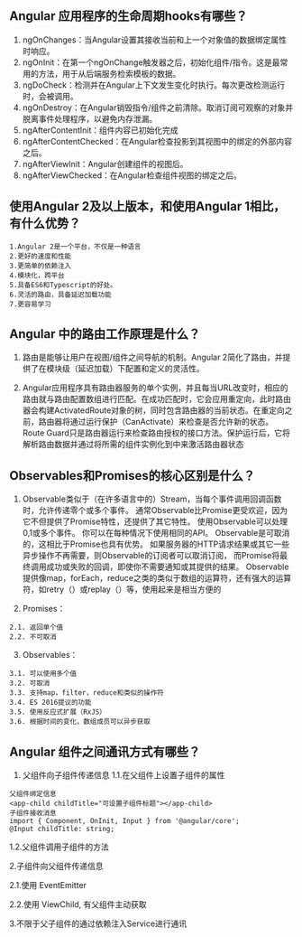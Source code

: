 ## Angular 应用程序的生命周期hooks有哪些？

1. ngOnChanges：当Angular设置其接收当前和上一个对象值的数据绑定属性时响应。
2. ngOnInit：在第一个ngOnChange触发器之后，初始化组件/指令。这是最常用的方法，用于从后端服务检索模板的数据。
3. ngDoCheck：检测并在Angular上下文发生变化时执行。每次更改检测运行时，会被调用。
4. ngOnDestroy：在Angular销毁指令/组件之前清除。取消订阅可观察的对象并脱离事件处理程序，以避免内存泄漏。
5. ngAfterContentInit：组件内容已初始化完成
6. ngAfterContentChecked：在Angular检查投影到其视图中的绑定的外部内容之后。
7. ngAfterViewInit：Angular创建组件的视图后。
8. ngAfterViewChecked：在Angular检查组件视图的绑定之后。

## 使用Angular 2及以上版本，和使用Angular 1相比，有什么优势？

```text
1.Angular 2是一个平台，不仅是一种语言
2.更好的速度和性能
3.更简单的依赖注入
4.模块化，跨平台
5.具备ES6和Typescript的好处。
6.灵活的路由，具备延迟加载功能
7.更容易学习
```
## Angular 中的路由工作原理是什么？

1. 路由是能够让用户在视图/组件之间导航的机制。Angular 2简化了路由，并提供了在模块级（延迟加载）下配置和定义的灵活性。 

2. Angular应用程序具有路由器服务的单个实例，并且每当URL改变时，相应的路由就与路由配置数组进行匹配。在成功匹配时，它会应用重定向，此时路由器会构建ActivatedRoute对象的树，同时包含路由器的当前状态。在重定向之前，路由器将通过运行保护（CanActivate）来检查是否允许新的状态。Route Guard只是路由器运行来检查路由授权的接口方法。保护运行后，它将解析路由数据并通过将所需的组件实例化到<router-outlet></router-outlet>中来激活路由器状态

## Observables和Promises的核心区别是什么？

1. Observable类似于（在许多语言中的）Stream，当每个事件调用回调函数时，允许传递零个或多个事件。
通常Observable比Promise更受欢迎，因为它不但提供了Promise特性，还提供了其它特性。
使用Observable可以处理0,1或多个事件。
你可以在每种情况下使用相同的API。
Observable是可取消的，这相比于Promise也具有优势。
如果服务器的HTTP请求结果或其它一些异步操作不再需要，则Observable的订阅者可以取消订阅，
而Promise将最终调用成功或失败的回调，即使你不需要通知或其提供的结果。
Observable提供像map，forEach，reduce之类的类似于数组的运算符，还有强大的运算符，如retry（）或replay（）等，使用起来是相当方便的

2. Promises：
```text
2.1. 返回单个值
2.2. 不可取消
```

3. Observables：
```text
3.1. 可以使用多个值
3.2. 可取消
3.3. 支持map，filter，reduce和类似的操作符
3.4. ES 2016提议的功能
3.5. 使用反应式扩展（RxJS）
3.6. 根据时间的变化，数组成员可以异步获取
```

## Angular 组件之间通讯方式有哪些？

1. 父组件向子组件传递信息
1.1.在父组件上设置子组件的属性
```text
父组件绑定信息
<app-child childTitle="可设置子组件标题"></app-child>
子组件接收消息
import { Component, OnInit, Input } from '@angular/core';
@Input childTitle: string;
```
1.2.父组件调用子组件的方法

2.子组件向父组件传递信息

2.1.使用 EventEmitter

2.2.使用 ViewChild, 有父组件主动获取

3.不限于父子组件的通过依赖注入Service进行通讯
